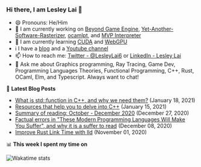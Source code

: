 ### Hi there, I am Lesley Lai 👋
- 😄 Pronouns: He/Him
- 🚧 I am currently working on [Beyond Game Engine](https://github.com/Beyond-Engine/Beyond-Game-Engine), [Yet-Another-Software-Rasterizer](https://github.com/LesleyLai/Yet-Another-Software-Rasterizer), [ocamlpt](https://github.com/LesleyLai/ocamlpt), and [MVP Interpreter](https://github.com/LesleyLai/mvp)
- 📖 I am currently learning [CUDA](https://developer.nvidia.com/cuda-zone) and [WebGPU](https://gpuweb.github.io/gpuweb/)
- ℹ️ I have a [blog](https://lesleylai.info/) and a [Youtube channel](https://www.youtube.com/channel/UCw6w2apOo7DuUoDz0vHAVxQ)
- 📫 How to reach me: [Twitter - @LesleyLai6](https://twitter.com/LesleyLai6) or [LinkedIn - Lesley Lai](https://www.linkedin.com/in/lesley-lai/)
- 💬 Ask me about Graphics programming, Ray Tracing, Game Dev, Programming Languages Theories, Functional Programming, C++, Rust, OCaml, Elm, and Typescript. Always want to chat!

📕 **Latest Blog Posts**
<!-- BLOG-POST-LIST:START -->
- [What is std::function in C++, and why we need them?](https://www.lesleylai.info/en/std-function) (January 18, 2021)
- [Resources that help you to delve into C++](https://www.lesleylai.info/en/delve_into_cpp) (January 15, 2021)
- [Summary of reading: October - December 2020](https://www.lesleylai.info/en/summary-of-reading-october-december-2020) (December 27, 2020)
- [Factual errors in "These Modern Programming Languages Will Make You Suffer", and why it is a suffer to read](https://www.lesleylai.info/en/factual-errors-in-modern-language-sucks) (December 08, 2020)
- [Improve Rust Link Time with lld](https://www.lesleylai.info/en/improve-rust-link-time-with-lld) (November 01, 2020)

<!-- BLOG-POST-LIST:END -->


📊 **This week I spent my time on**

![Wakatime stats](https://github-readme-stats-taupe-two.vercel.app/api/wakatime?username=lesleylai&hide_title=true&hide_border=true&langs_count=7)
